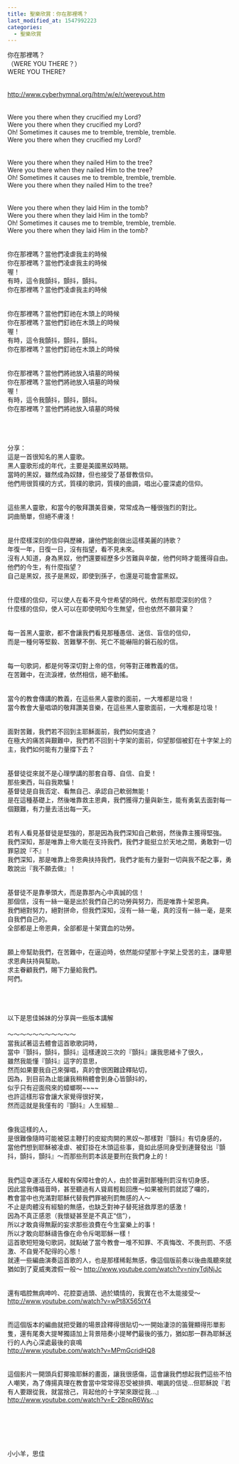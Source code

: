 ```yaml
---
title: 聖樂欣賞：你在那裡嗎？
last_modified_at: 1547992223
categories:
  - 聖樂欣賞
---
```


你在那裡嗎？<br>（WERE YOU THERE？）<!--more--> <br>WERE YOU THERE?<br> <br><br>http://www.cyberhymnal.org/htm/w/e/r/wereyout.htm<br> <br><br>Were you there when they crucified my Lord?<br>Were you there when they crucified my Lord?<br>Oh! Sometimes it causes me to tremble, tremble, tremble.<br>Were you there when they crucified my Lord?<br> <br><br>Were you there when they nailed Him to the tree?<br>Were you there when they nailed Him to the tree?<br>Oh! Sometimes it causes me to tremble, tremble, tremble.<br>Were you there when they nailed Him to the tree?<br><br> <br>Were you there when they laid Him in the tomb?<br>Were you there when they laid Him in the tomb?<br>Oh! Sometimes it causes me to tremble, tremble, tremble.<br>Were you there when they laid Him in the tomb?<br> <br> <br>你在那裡嗎？當他們凌虐我主的時候<br>你在那裡嗎？當他們凌虐我主的時候<br>喔！<br>有時，這令我顫抖，顫抖，顫抖。<br>你在那裡嗎？當他們凌虐我主的時候<br><br><br>你在那裡嗎？當他們釘祂在木頭上的時候<br>你在那裡嗎？當他們釘祂在木頭上的時候<br>喔！<br>有時，這令我顫抖，顫抖，顫抖。<br>你在那裡嗎？當他們釘祂在木頭上的時候<br><br><br>你在那裡嗎？當他們將祂放入墳墓的時候<br>你在那裡嗎？當他們將祂放入墳墓的時候<br>喔！<br>有時，這令我顫抖，顫抖，顫抖。<br>你在那裡嗎？當他們將祂放入墳墓的時候<br> <br><br><br><br>分享： <br>這是一首很知名的黑人靈歌。<br>黑人靈歌形成的年代，主要是美國黑奴時期。<br>當時的黑奴，雖然成為奴隸，但也接受了基督教信仰。<br>他們用很質樸的方式，質樸的歌詞，質樸的曲調，唱出心靈深處的信仰。<br><br> <br>這些黑人靈歌，和當今的敬拜讚美音樂，常常成為一種很強烈的對比。<br>詞曲簡單，但絕不膚淺！<br> <br><br>是什麼樣深刻的信仰與歷練，讓他們能創做出這樣美麗的詩歌？<br>年復一年，日復一日，沒有指望，看不見未來。<br>沒有人知道，身為黑奴，他們還要經歷多少苦難與辛酸，他們何時才能獲得自由。<br>他們的今生，有什麼指望？<br>自己是黑奴，孩子是黑奴，即使到孫子，也還是可能會當黑奴。<br><br> <br>什麼樣的信仰，可以使人在看不見今世希望的時代，依然有那麼深刻的信？<br>什麼樣的信仰，使人可以在即使明知今生無望，但也依然不願背棄？<br><br> <br>每一首黑人靈歌，都不會讓我們看見那種愚信、迷信、盲信的信仰，<br>而是一種何等堅毅、苦難擊不倒、死亡不能嚇阻的磐石般的信。<br><br> <br>每一句歌詞，都是何等深切對上帝的信，何等對正確教義的信。<br>在苦難中，在流淚裡，依然相信，絕不動搖。<br><br> <br>當今的教會傳講的教義，在這些黑人靈歌的面前，一大堆都是垃圾！<br>當今教會大量唱頌的敬拜讚美音樂，在這些黑人靈歌面前，一大堆都是垃圾！<br> <br><br>面對苦難，我們若不回到主耶穌面前，我們如何度過？<br>在極大的痛苦與艱難中，我們若不回到十字架的面前，仰望那個被釘在十字架上的主，我們如何能有力量撐下去？<br><br> <br>基督徒從來就不是心理學講的那套自尊、自信、自愛！<br>那些東西，叫自我欺騙！<br>基督徒是自我否定、看無自己、承認自己軟弱無能！<br>是在這種基礎上，然後唯靠救主恩典，我們獲得力量與新生，能有勇氣去面對每一個艱難，有力量去活出每一天。<br><br> <br>若有人看見基督徒是堅強的，那是因為我們深知自己軟弱，然後靠主獲得堅強。<br>我們深知，那是唯靠上帝大能在支持我們，我們才能挺立於天地之間，勇敢對一切罪惡說『不』！<br>我們深知，那是唯靠上帝恩典扶持我們，我們才能有力量對一切與我不配之事，勇敢說出『我不願去做』！<br><br> <br>基督徒不是靠拳頭大，而是靠那內心中真誠的信！<br>那個信，沒有一絲一毫是出於我們自己的功勞與努力，而是唯靠十架恩典。<br>我們絕對努力，絕對拼命，但我們深知，沒有一絲一毫，真的沒有一絲一毫，是來自我們自己的。<br>全部都是上帝恩典，全部都是十架寶血的功勞。<br><br> <br>願上帝幫助我們，在苦難中，在逼迫時，依然能仰望那十字架上受苦的主，謙卑懇求恩典扶持與幫助。<br>求主眷顧我們，賜下力量給我們。<br>阿們。<br> <br> <br><br><br>以下是思佳姊妹的分享與一些版本講解<br><br>～～～～～～～～～～～<br>當我試著這去體會這首歌歌詞時，<br>當中『顫抖，顫抖，顫抖』這樣連說三次的『顫抖』讓我思緒卡了很久，<br>雖然我能懂『顫抖』這字的意思，<br>然而如果要我自己來彈唱，真的會很困難詮釋貼切，<br>因為，到目前為止能讓我稍稍體會到身心皆顫抖的，<br>似乎只有迎面飛來的蟑螂啊~~~~<br>也許這樣形容會讓大家覺得很好笑，<br>然而這就是我僅有的『顫抖』人生經驗…<br><br> <br>像我這樣的人，<br>是很難像隨時可能被惡主鞭打的皮綻肉開的黑奴〜那樣對『顫抖』有切身感的，<br>當他們想到耶穌被凌虐、被釘掛在木頭這些事，竟如此感同身受到連聲發出『顫抖，顫抖，顫抖』〜而那些刑罰本該是要刑在我們身上的！<br> <br><br>我們這幸運活在人權較有保障社會的人，由於普遍對那種刑罰沒有切身感，<br>因此當我傳福音時，甚至聽過有人聳肩輕鬆回應〜如果被刑罰就認了囉的，<br>教會當中也充滿對耶穌代替我們罪被刑罰無感的人〜<br>不止是肉體沒有經驗的無感，也缺乏對神子替死拯救厚恩的感激！<br>因為不真正感恩（我懷疑甚至是不真正“信”），<br>所以才敢貪得無厭的妄求那些浪費在今生宴樂上的事！<br>所以才敢向耶穌禱告像在命令斥喝耶穌一樣！<br>這首歌短短幾句歌詞，就點破了當今教會一堆不知罪、不真悔改、不畏刑罰、不感激、不自覺不配得的心態！<br>就連一些編曲演奏這首歌的人，也是那樣稀鬆無感，像這個版前奏以後曲風聽來就猶如到了夏威夷渡假一般〜 http://www.youtube.com/watch?v=ninyTdjNjJc<br><br><br>還有唱腔無病呻吟、花腔耍過頭、過於矯情的，我實在也不太能接受〜<br>http://www.youtube.com/watch?v=wPt8X565tY4<br> <br><br>而這個版本的編曲就把受難的場景詮釋得很貼切〜一開始淒涼的笛聲顯得形單影隻，還有尾奏大提琴獨語加上背景陪奏小提琴們最後的張力，猶如那一群為耶穌送行的人內心深處最後的哀鳴<br>http://www.youtube.com/watch?v=MPmGcridHQ8<br> <br><br>這個影片一開頭兵釘揶揄耶穌的畫面，讓我很感傷，這會讓我們想起我們這些不怕人嘲笑，為了傳揚真理在教會當中常常得忍受被排擠、嘲諷的信徒…但耶穌說『若有人要跟從我，就當捨己，背起他的十字架來跟從我…』http://www.youtube.com/watch?v=E-2BnpR6Wsc<br><br><br> <br> <br><br><br>小小羊，思佳<br><br><br><br><br><br><br><br><br>
